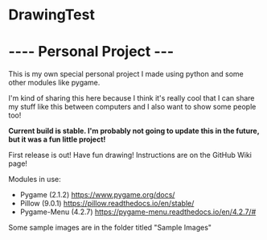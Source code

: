 # DrawingTest

# ---- Personal Project --- #
This is my own special personal project I made using python and some other modules like pygame.

I'm kind of sharing this here because I think it's really cool that I can share my stuff like this between computers and I also want to show some people too!

**Current build is stable. I'm probably not going to update this in the future, but it was a fun little project!**

First release is out! Have fun drawing! Instructions are on the GitHub Wiki page!

Modules in use:
- Pygame (2.1.2) https://www.pygame.org/docs/
- Pillow (9.0.1) https://pillow.readthedocs.io/en/stable/
- Pygame-Menu (4.2.7) https://pygame-menu.readthedocs.io/en/4.2.7/#

Some sample images are in the folder titled "Sample Images"
